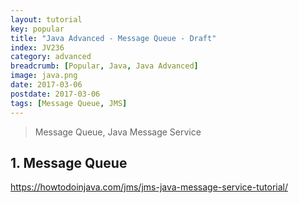 ```yaml
---
layout: tutorial
key: popular
title: "Java Advanced - Message Queue - Draft"
index: JV236
category: advanced
breadcrumb: [Popular, Java, Java Advanced]
image: java.png
date: 2017-03-06
postdate: 2017-03-06
tags: [Message Queue, JMS]
---
```


> Message Queue, Java Message Service

## 1. Message Queue
https://howtodoinjava.com/jms/jms-java-message-service-tutorial/
